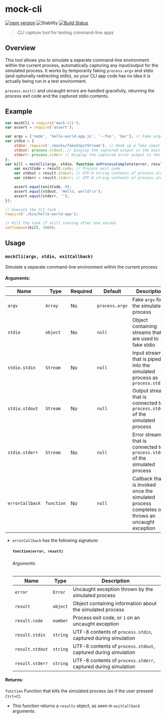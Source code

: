 # mock-cli
[![npm version](https://img.shields.io/npm/v/mock-cli.svg)](https://www.npmjs.com/package/mock-cli)
![Stability](https://img.shields.io/badge/stability-stable-brightgreen.svg)
[![Build Status](https://travis-ci.org/timkendrick/mock-cli.svg?branch=master)](https://travis-ci.org/timkendrick/mock-cli)

> CLI capture tool for testing command-line apps


## Overview

This tool allows you to simulate a separate command-line environment within the current process, automatically capturing any input/output for the simulated process. It works by temporarily faking `process.argv` and stdio (and optionally redirecting stdio), so your CLI app code has no idea it is actually being run in a test environment.

`process.exit()` and uncaught errors are handled gracefully, returning the process exit code and the captured stdio contents.


## Example

```javascript
var mockCli = require('mock-cli');
var assert = require('assert');

var argv = ['node', 'hello-world-app.js', '--foo', 'bar']; // Fake argv
var stdio = {
	stdin: require('./mocks/fakeInputStream'), // Hook up a fake input stream
	stdout: process.stdout, // Display the captured output in the main console
	stderr: process.stderr // Display the captured error output in the main console
};
var kill = mockCli(argv, stdio, function onProcessComplete(error, result) {
	var exitCode = result.code; // Process exit code
	var stdout = result.stdout; // UTF-8 string contents of process.stdout
	var stderr = result.stderr; // UTF-8 string contents of process.stderr

	assert.equal(exitCode, 0);
	assert.equal(stdout, 'Hello, world!\n');
	assert.equal(stderr, '');
});

// Execute the CLI task
require('./bin/hello-world-app');

// Kill the task if still running after one second
setTimeout(kill, 1000);
```


## Usage

### `mockCli(argv, stdio, exitCallback)`

Simulate a separate command-line environment within the current process

#### Arguments:

| Name | Type | Required | Default | Description |
| ---- | ---- | -------- | ------- | ----------- |
| `argv` | `Array` | No | `process.argv` | Fake `argv` for the simulated process |
| `stdio` | `object` | No | `null` | Object containing streams that are used to fake stdio |
| `stdio.stdin` | `Stream` | No | `null` | Input stream that is piped into the simulated process as `process.stdin` |
| `stdio.stdout` | `Stream` | No | `null` | Output stream that is connected to `process.stdout` of the simulated process |
| `stdio.stderr` | `Stream` | No | `null` | Error stream that is connected to `process.stderr` of the simulated process |
| `errorCallback` | `function` | No | `null` | Callback that is invoked once the simulated process completes or throws an uncaught exception |

- `errorCallback` has the following signature:

	##### `function(error, result)`

	###### Arguments:

	| Name | Type | Description |
	| ---- | ---- | ----------- |
	| `error` | `Error` | Uncaught exception thrown by the simulated process |
	| `result` | `object` | Object containing information about the simulated process |
	| `result.code` | `number` | Process exit code, or `1` on an uncaught exception |
	| `result.stdin` | `string` | UTF-8 contents of `process.stdin`, captured during simulation |
	| `result.stdout` | `string` | UTF-8 contents of `process.stdout`, captured during simulation |
	| `result.stderr` | `string` | UTF-8 contents of `process.stderr`, captured during simulation |


#### Returns:

`function` Function that kills the simulated process (as if the user pressed `Ctrl+C`).

- This function returns a `results` object, as seen in `exitCallback` arguments.
